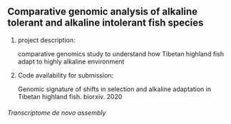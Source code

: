 ## Comparative genomic analysis of alkaline tolerant and alkaline intolerant fish species

1. project description:

    comparative genomics study to understand how Tibetan highland fish adapt to highly alkaline environment

2. Code availability for submission:

    Genomic signature of shifts in selection and alkaline adaptation in Tibetan highland fish. biorxiv. 2020

###### Transcriptome de novo assembly
<Trinity>
